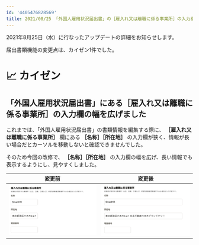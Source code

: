 ```yaml
---
id: '4405476828569'
title: 2021/08/25 「外国人雇用状況届出書」の［雇入れ又は離職に係る事業所］の入力欄の幅を広げました
---
```

2021年8月25日（水）に行なったアップデートの詳細をお知らせします。

届出書類機能の変更点は、カイゼン1件でした。

# 📈 カイゼン

## 「外国人雇用状況届出書」にある［雇入れ又は離職に係る事業所］の入力欄の幅を広げました

これまでは、「外国人雇用状況届出書」の書類情報を編集する際に、 **［雇入れ又は離職に係る事業所］** 欄にある **［名称］［所在地］** の入力欄が狭く、情報が長い場合だとカーソルを移動しないと確認できませんでした。

そのため今回の改修で、 **［名称］［所在地］** の入力欄の幅を広げ、長い情報でも表示するようにし、見やすくしました。

| 変更前 | 変更後 |
| --- | --- |
| ![](./bd4f7ef9-3bfa-4f06-9228-a67891fb479e-1920x1099r.png) | ![](./8b70ad40-4efc-4bc6-b451-9dc511703629-1920x1114r.png) |
